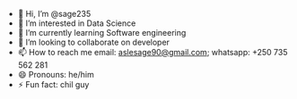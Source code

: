 - 👋 Hi, I’m @sage235
- 👀 I’m interested in Data Science
- 🌱 I’m currently learning Software engineering 
- 💞️ I’m looking to collaborate on developer
- 📫 How to reach me email: aslesage90@gmail.com; whatsapp: +250 735 562 281
- 😄 Pronouns: he/him
- ⚡ Fun fact:  chil guy

<!---
sage235/sage235 is a ✨ special ✨ repository because its `README.md` (this file) appears on your GitHub profile.
You can click the Preview link to take a look at your changes.
--->

